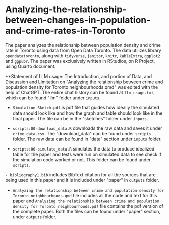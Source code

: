 # Analyzing-the-relationship-between-changes-in-population-and-crime-rates-in-Toronto

The paper analyzes the relationship between population density and crime rate in Toronto using data from Open Data Toronto. The data utilizes library `opendatatoronto`, along with `tidyverse`, `janitor`, `knitr`, `kableExtra`, `ggplot2` and `ggpubr`. The paper was exclusively written in RStudios, on R Project, using Quarto document. 

**Statement of LLM usage: The Introduction, and portion of Data, and Discussion and Limitation on "Analyzing the relationship between crime and population density for Toronto neighbourhoods.qmd" was edited with the help of ChatGPT. The entire chat history can be found at `llm_usage.txt`, which can be found "llm" folder under `inputs`.

- `Simulation Sketch.pdf` is pdf file that guides how ideally the simulated data should look like and how the graph and table should look like in the final paper. The file can be in the "sketches" folder under `inputs`.

- `scripts:00-download_data.R` downloads the raw data and saves it under `crime_data.csv`. The "download_data" can be found under `scripts` folder. The raw data can be found in "data" section under `inputs` folder. 

- `scripts:00-simulate_data.R` simulates the data to produce idealized table for the paper and tests were run on simulated data to see check if the simulation code worked or not. This folder can be found under `scripts`. 

`- bibliography1.bib` includes BibText citation for all the sources that are being used in this paper and it is included under "paper" in `outputs` folder. 

- `Analyzing the relationship between crime and population density for Toronto neighbourhoods.qmd` file includes all the code and text for this paper and `Analyzing the relationship between crime and population density for Toronto neighbourhoods.pdf` file contains the pdf version of the complete paper. Both the files can be found under "paper" section, under `outputs` folder. 

